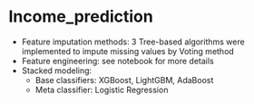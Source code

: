 # Income_prediction
- Feature imputation methods: 3 Tree-based algorithms were implemented to impute missing values by Voting method
- Feature engineering: see notebook for more details
- Stacked modeling:
  - Base classifiers: XGBoost, LightGBM, AdaBoost
  - Meta classifier: Logistic Regression

